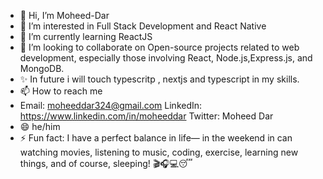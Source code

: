 - 👋 Hi, I’m Moheed-Dar
- 👀 I’m interested in Full Stack Development and React Native 
- 🌱 I’m currently learning ReactJS
- 💞️ I’m looking to collaborate on Open-source projects related to web development, especially those involving React,  Node.js,Express.js, and MongoDB.
- ✨ In future i will touch typescritp , nextjs and typescript in my skills.
- 📫 How to reach me
-  Email: moheeddar324@gmail.com
   LinkedIn: https://www.linkedin.com/in/moheeddar
   Twitter: Moheed Dar
- 😄 he/him
- ⚡ Fun fact: I have a perfect balance in life— in the weekend  in can watching movies, listening to music, coding, exercise, learning new things, and of course, sleeping! 🎬🎧💻😴



<!---
Moheed-Dar/Moheed-Dar is a ✨ special ✨ repository because its `README.md` (this file) appears on your GitHub profile.
You can click the Preview link to take a look at your changes.
--->
